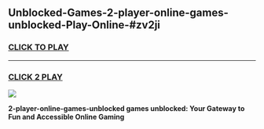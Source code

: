 
## Unblocked-Games-2-player-online-games-unblocked-Play-Online-#zv2ji
<h3>
<a href="https://premium.freeplayer.one?title=2-player-online-games-unblocked&ref=27F">CLICK TO PLAY</a></h3>
<hr>

<h3>
<a href="https://premium.freeplayer.one?title=2-player-online-games-unblocked&ref=27F">CLICK 2 PLAY</a>
  
</h3>

<a href="https://premium.freeplayer.one?title=2-player-online-games-unblocked&ref=27F"><img src="https://clearcache.store/games.png"></a>


**2-player-online-games-unblocked games unblocked: Your Gateway to Fun and Accessible Online Gaming**
